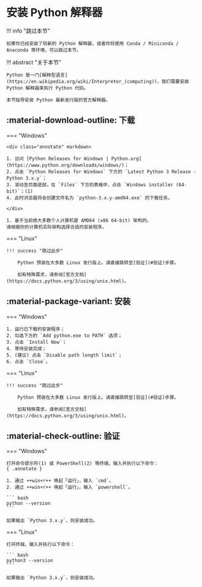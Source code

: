 # 安装 Python 解释器

!!! info "跳过本节"

    如果你已经安装了较新的 Python 解释器，或者你将使用 Conda / Miniconda / Anaconda 等环境，可以跳过本节。

!!! abstract "关于本节"

    Python 是一门[解释型语言](https://en.wikipedia.org/wiki/Interpreter_(computing))，我们需要安装 Python 解释器来执行 Python 代码。

    本节指导安装 Python 最新发行版的官方解释器。

## :material-download-outline: 下载

=== "Windows"

    <div class="annotate" markdown>

    1. 访问 [Python Releases for Windows | Python.org](https://www.python.org/downloads/windows/)；
    2. 点击 `Python Releases for Windows` 下方的 `Latest Python 3 Release - Python 3.x.y`；
    3. 滚动至页面底部，在 `Files` 下方的表格中，点击 `Windows installer (64-bit)`；(1)
    4. 此时浏览器将会创建文件名为 `python-3.x.y-amd64.exe` 的下载任务。

    </div>

    1. 基于当前绝大多数个人计算机是 AMD64 (x86 64-bit) 架构的。  
    请根据你的计算机实际架构选择合适的安装程序。

=== "Linux"

    !!! success "跳过此步"

        Python 预装在大多数 Linux 发行版上。请直接跳转至[验证](#验证)步骤。

        如有特殊需求，请参阅[官方文档](https://docs.python.org/3/using/unix.html)。

## :material-package-variant: 安装

=== "Windows"

    1. 运行已下载的安装程序；
    2. 勾选下方的 `Add python.exe to PATH` 选项；
    3. 点击 `Install Now`；
    4. 等待安装完成；
    5. (建议) 点击 `Disable path length limit`；
    6. 点击 `Close`。

=== "Linux"

    !!! success "跳过此步"

        Python 预装在大多数 Linux 发行版上。请直接跳转至[验证](#验证)步骤。

        如有特殊需求，请参阅[官方文档](https://docs.python.org/3/using/unix.html)。

## :material-check-outline: 验证

=== "Windows"

    打开命令提示符(1) 或 PowerShell(2) 等终端，输入并执行以下命令：
    { .annotate }

    1. 通过 ++win+r++ 唤起「运行」，输入 `cmd`。
    2. 通过 ++win+r++ 唤起「运行」，输入 `powershell`。

    ``` bash
    python --version
    ```

    如果输出 `Python 3.x.y`，则安装成功。

=== "Linux"

    打开终端，输入并执行以下命令：

    ``` bash
    python3 --version
    ```

    如果输出 `Python 3.x.y`，则安装成功。
